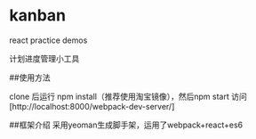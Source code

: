 # kanban
react practice demos

计划进度管理小工具

##使用方法

clone 后运行 npm install（推荐使用淘宝镜像），然后npm start
访问[http://localhost:8000/webpack-dev-server/]

##框架介绍
采用yeoman生成脚手架，运用了webpack+react+es6